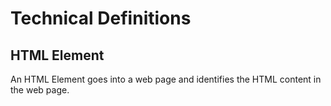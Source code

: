 # Technical Definitions

## HTML Element
An HTML Element goes into a web page and identifies the HTML content in the web page.
